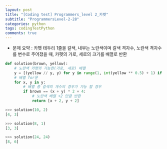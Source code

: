 ```yaml
---
layout: post
title: "[Coding test] Programmers_level 2_카펫"
subtitle: "ProgrammersLevel-2-28"
categories: python
tags: codingTestPython
comments: true
---
```


* 문제 요약 : 카펫 테두리 1줄을 갈색, 내부는 노란색이며 갈색 격자수, 노란색 격자수를 변수로 주어졌을 때, 카펫의 가로, 세로의 크기를 배열로 반환

```python
def solution(brown, yellow):
    # 노란색 카펫의 가능한(가로, 세로) 배열
    y = [(yellow // y, y) for y in range(1, int(yellow ** 0.5) + 1) if yellow % y == 0]
    # 배열 for문
    for x, y in y:
        # 배열 중 갈색의 개수의 경우가 가능 할 경우
        if brown == (x + y) * 2 + 4:
            # 노란색 배열 +2 만큼 반환
            return [x + 2, y + 2]
```

```python
>>> solution(10, 2)
[4, 3]

>>> solution(8, 1)
[3, 3]

>>> solution(24, 24)
[8, 6]
```
